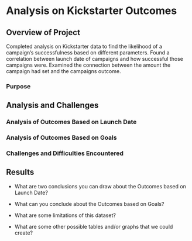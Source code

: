 # Analysis on Kickstarter Outcomes

## Overview of Project
Completed analysis on Kickstarter data to find the likelihood of a campaign’s successfulness based on different parameters. Found a correlation between launch date of campaigns and how successful those campaigns were. Examined the connection between the amount the campaign had set and the campaigns outcome.  

### Purpose

## Analysis and Challenges

### Analysis of Outcomes Based on Launch Date

### Analysis of Outcomes Based on Goals

### Challenges and Difficulties Encountered

## Results

- What are two conclusions you can draw about the Outcomes based on Launch Date?

- What can you conclude about the Outcomes based on Goals?

- What are some limitations of this dataset?

- What are some other possible tables and/or graphs that we could create?

